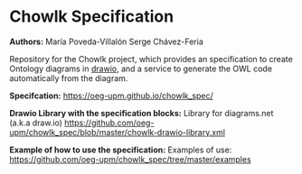 # Chowlk Specification

<b>Authors:</b>
María Poveda-Villalón
Serge Chávez-Feria

Repository for the Chowlk project, which provides an specification to create Ontology diagrams in <a href="https://www.draw.io/">drawio</a>, and a service to generate the OWL code automatically from the diagram.

<b>Specifcation:</b>
https://oeg-upm.github.io/chowlk_spec/

<b>Drawio Library with the specification blocks:</b>
Library for diagrams.net (a.k.a draw.io) https://github.com/oeg-upm/chowlk_spec/blob/master/chowlk-drawio-library.xml

<b>Example of how to use the specification:</b>
Examples of use:  https://github.com/oeg-upm/chowlk_spec/tree/master/examples
